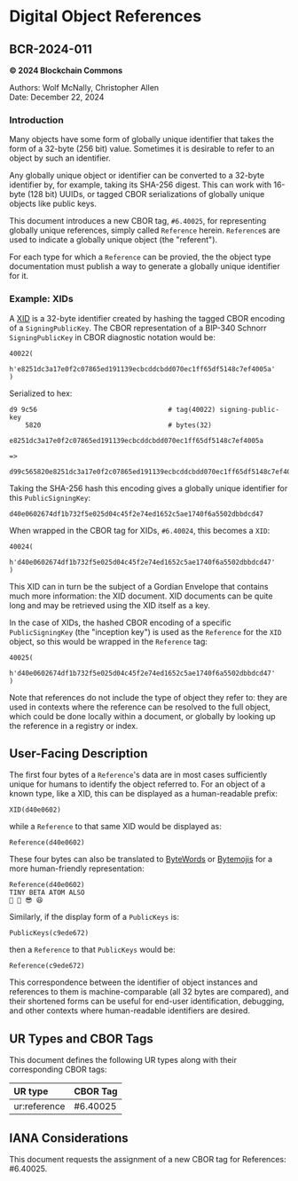 # Digital Object References

## BCR-2024-011

**© 2024 Blockchain Commons**

Authors: Wolf McNally, Christopher Allen<br/>
Date: December 22, 2024

### Introduction

Many objects have some form of globally unique identifier that takes the form of a 32-byte (256 bit) value. Sometimes it is desirable to refer to an object by such an identifier.

Any globally unique object or identifier can be converted to a 32-byte identifier by, for example, taking its SHA-256 digest. This can work with 16-byte (128 bit) UUIDs, or tagged CBOR serializations of globally unique objects like public keys.

This document introduces a new CBOR tag, `#6.40025`, for representing globally unique references, simply called `Reference` herein. `Reference`s are used to indicate a globally unique object (the "referent").

For each type for which a `Reference` can be provied, the the object type documentation must publish a way to generate a globally unique identifier for it.

### Example: XIDs

A [XID](bcr-2024-010-xid.md) is a 32-byte identifier created by hashing the tagged CBOR encoding of a `SigningPublicKey`. The CBOR representation of a BIP-340 Schnorr `SigningPublicKey` in CBOR diagnostic notation would be:

```
40022(
    h'e8251dc3a17e0f2c07865ed191139ecbcddcbdd070ec1ff65df5148c7ef4005a'
)
```

Serialized to hex:

```
d9 9c56                                 # tag(40022) signing-public-key
    5820                                # bytes(32)
        e8251dc3a17e0f2c07865ed191139ecbcddcbdd070ec1ff65df5148c7ef4005a

=>

d99c565820e8251dc3a17e0f2c07865ed191139ecbcddcbdd070ec1ff65df5148c7ef4005a
```

Taking the SHA-256 hash this encoding gives a globally unique identifier for this `PublicSigningKey`:

```
d40e0602674df1b732f5e025d04c45f2e74ed1652c5ae1740f6a5502dbbdcd47
```

When wrapped in the CBOR tag for XIDs, `#6.40024`, this becomes a `XID`:

```
40024(
    h'd40e0602674df1b732f5e025d04c45f2e74ed1652c5ae1740f6a5502dbbdcd47'
)
```

This XID can in turn be the subject of a Gordian Envelope that contains much more information: the XID document. XID documents can be quite long and may be retrieved using the XID itself as a key.

In the case of XIDs, the hashed CBOR encoding of a specific `PublicSigningKey` (the "inception key") is used as the `Reference` for the `XID` object, so this would be wrapped in the `Reference` tag:

```
40025(
    h'd40e0602674df1b732f5e025d04c45f2e74ed1652c5ae1740f6a5502dbbdcd47'
)
```

Note that references do not include the type of object they refer to: they are used in contexts where the reference can be resolved to the full object, which could be done locally within a document, or globally by looking up the reference in a registry or index.

## User-Facing Description

The first four bytes of a `Reference`'s data are in most cases sufficiently unique for humans to identify the object referred to. For an object of a known type, like a XID, this can be displayed as a human-readable prefix:

```
XID(d40e0602)
```

while a `Reference` to that same XID would be displayed as:

```
Reference(d40e0602)
```

These four bytes can also be translated to [ByteWords](bcr-2020-012-bytewords.md) or [Bytemojis](bcr-2024-008-bytemoji.md) for a more human-friendly representation:

```
Reference(d40e0602)
TINY BETA ATOM ALSO
🧦 🤨 😎 😆
```

Similarly, if the display form of a `PublicKeys` is:

```
PublicKeys(c9ede672)
```

then a `Reference` to that `PublicKeys` would be:

```
Reference(c9ede672)
```

This correspondence between the identifier of object instances and references to them is machine-comparable (all 32 bytes are compared), and their shortened forms can be useful for end-user identification, debugging, and other contexts where human-readable identifiers are desired.

## UR Types and CBOR Tags

This document defines the following UR types along with their corresponding CBOR tags:

| UR type      | CBOR Tag |
| :----------- | :------- |
| ur:reference | #6.40025 |

## IANA Considerations

This document requests the assignment of a new CBOR tag for References: #6.40025.
